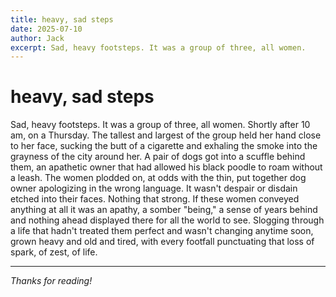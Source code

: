 ```yaml
---
title: heavy, sad steps
date: 2025-07-10
author: Jack
excerpt: Sad, heavy footsteps. It was a group of three, all women.
---
```


# heavy, sad steps

Sad, heavy footsteps. It was a group of three, all women. Shortly after 10 am, on a Thursday. The tallest and largest of the group held her hand close to her face, sucking the butt of a cigarette and exhaling the smoke into the grayness of the city around her. A pair of dogs got into a scuffle behind them, an apathetic owner that had allowed his black poodle to roam without a leash. The women plodded on, at odds with the thin, put together dog owner apologizing in the wrong language. It wasn't despair or disdain etched into their faces. Nothing that strong. If these women conveyed anything at all it was an apathy, a somber "being," a sense of years behind and nothing ahead displayed there for all the world to see. Slogging through a life that hadn't treated them perfect and wasn't changing anytime soon, grown heavy and old and tired, with every footfall punctuating that loss of spark, of zest, of life. 


---

*Thanks for reading!*

